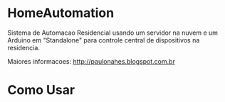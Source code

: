 HomeAutomation
==============

Sistema de Automacao Residencial usando um servidor na nuvem e um Arduino em "Standalone" para controle central de dispositivos na residencia.

Maiores informacoes:
http://paulonahes.blogspot.com.br

Como Usar
==============
